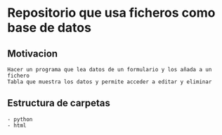 # Repositorio que usa ficheros como base de datos

## Motivacion
    
    Hacer un programa que lea datos de un formulario y los añada a un fichero
    Tabla que muestra los datos y permite acceder a editar y eliminar


## Estructura de carpetas

    - python
    - html
